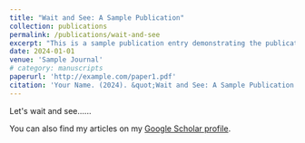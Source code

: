 ```yaml
---
title: "Wait and See: A Sample Publication"
collection: publications
permalink: /publications/wait-and-see
excerpt: "This is a sample publication entry demonstrating the publications system."
date: 2024-01-01
venue: 'Sample Journal'
# category: manuscripts
paperurl: 'http://example.com/paper1.pdf'
citation: 'Your Name. (2024). &quot;Wait and See: A Sample Publication.&quot; <i>Sample Journal</i>. 1(1).'
---
```


Let's wait and see......

You can also find my articles on my [Google Scholar profile](https://scholar.google.com/citations?user=YOUR_GOOGLE_SCHOLAR_ID).
